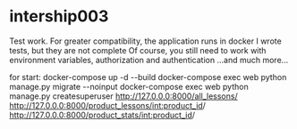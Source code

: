 # intership003
Test work.
For greater compatibility, the application runs in docker
I wrote tests, but they are not complete
Of course, you still need to work with environment variables, authorization and authentication
...and much more...

for start:
  docker-compose up -d --build
  docker-compose exec web python manage.py migrate --noinput
  docker-compose exec web python manage.py createsuperuser
  http://127.0.0.0:8000/all_lessons/
  http://127.0.0.0:8000/product_lessons/<int:product_id>/
  http://127.0.0.0:8000/product_stats/<int:product_id>/
  

